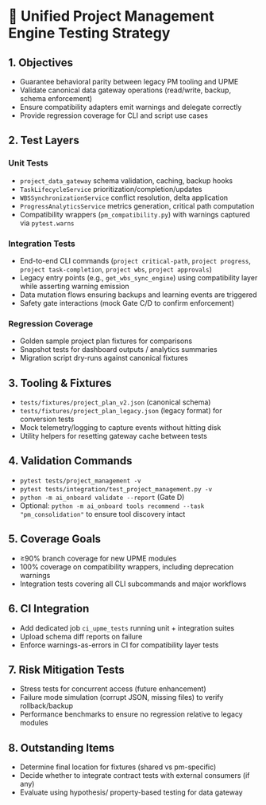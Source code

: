 # 🧪 Unified Project Management Engine Testing Strategy

## 1. Objectives
- Guarantee behavioral parity between legacy PM tooling and UPME
- Validate canonical data gateway operations (read/write, backup, schema enforcement)
- Ensure compatibility adapters emit warnings and delegate correctly
- Provide regression coverage for CLI and script use cases

## 2. Test Layers

### Unit Tests
- `project_data_gateway` schema validation, caching, backup hooks
- `TaskLifecycleService` prioritization/completion/updates
- `WBSSynchronizationService` conflict resolution, delta application
- `ProgressAnalyticsService` metrics generation, critical path computation
- Compatibility wrappers (`pm_compatibility.py`) with warnings captured via `pytest.warns`

### Integration Tests
- End-to-end CLI commands (`project critical-path`, `project progress`, `project task-completion`, `project wbs`, `project approvals`)
- Legacy entry points (e.g., `get_wbs_sync_engine`) using compatibility layer while asserting warning emission
- Data mutation flows ensuring backups and learning events are triggered
- Safety gate interactions (mock Gate C/D to confirm enforcement)

### Regression Coverage
- Golden sample project plan fixtures for comparisons
- Snapshot tests for dashboard outputs / analytics summaries
- Migration script dry-runs against canonical fixtures

## 3. Tooling & Fixtures
- `tests/fixtures/project_plan_v2.json` (canonical schema)
- `tests/fixtures/project_plan_legacy.json` (legacy format) for conversion tests
- Mock telemetry/logging to capture events without hitting disk
- Utility helpers for resetting gateway cache between tests

## 4. Validation Commands
- `pytest tests/project_management -v`
- `pytest tests/integration/test_project_management.py -v`
- `python -m ai_onboard validate --report` (Gate D)
- Optional: `python -m ai_onboard tools recommend --task "pm_consolidation"` to ensure tool discovery intact

## 5. Coverage Goals
- ≥90% branch coverage for new UPME modules
- 100% coverage on compatibility wrappers, including deprecation warnings
- Integration tests covering all CLI subcommands and major workflows

## 6. CI Integration
- Add dedicated job `ci_upme_tests` running unit + integration suites
- Upload schema diff reports on failure
- Enforce warnings-as-errors in CI for compatibility layer tests

## 7. Risk Mitigation Tests
- Stress tests for concurrent access (future enhancement)
- Failure mode simulation (corrupt JSON, missing files) to verify rollback/backup
- Performance benchmarks to ensure no regression relative to legacy modules

## 8. Outstanding Items
- Determine final location for fixtures (shared vs pm-specific)
- Decide whether to integrate contract tests with external consumers (if any)
- Evaluate using hypothesis/ property-based testing for data gateway
